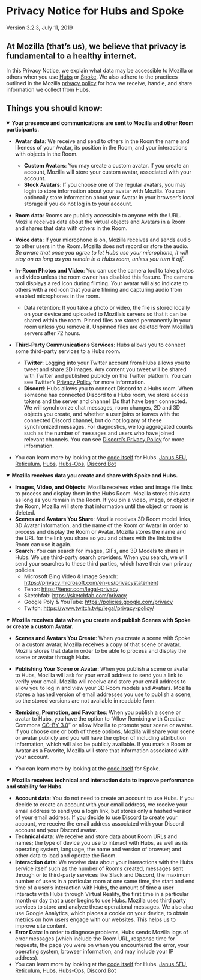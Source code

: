 # Privacy Notice for Hubs and Spoke

Version 3.2.3, July 11, 2019

## At Mozilla (that’s us), we believe that privacy is fundamental to a healthy internet.

In this Privacy Notice, we explain what data may be accessible to Mozilla or others when you use [Hubs](https://hubs.mozilla.com) or [Spoke](https://hubs.mozilla.com/spoke). We also adhere to the practices outlined in the Mozilla [privacy policy](https://www.mozilla.org/en-US/privacy/) for how we receive, handle, and share information we collect from Hubs.

## Things you should know:

<details open>
  <summary>
    <strong>Your presence and communications are sent to Mozilla and other Room participants.</strong>
  </summary>

- **Avatar data**: We receive and send to others in the Room the name and likeness of your Avatar, its position in the Room, and your interactions with objects in the Room. 
  - **Custom Avatars**: You may create a custom avatar. If you create an account, Mozilla will store your custom avatar, associated with your account.
  - **Stock Avatars**: If you choose one of the regular avatars, you may login to store information about your avatar with Mozilla. You can optionally store information about your Avatar in your browser’s local storage if you do not log in to your account.  
- **Room data**: Rooms are publicly accessible to anyone with the URL. Mozilla receives data about the virtual objects and Avatars in a Room and shares that data with others in the Room.     
- **Voice data**: If your microphone is on, Mozilla receives and sends audio to other users in the Room. Mozilla does not record or store the audio.  *Be aware that once you agree to let Hubs use your microphone, it will stay on as long as you remain in a Hubs room, unless you turn it off.*
- **In-Room Photos and Video**: You can use the camera tool to take photos and video unless the room owner has disabled this feature. The camera tool displays a red icon during filming. Your avatar will also indicate to others with a red icon that you are filming and capturing audio from enabled microphones in the room.
  - Data retention: If you take a photo or video, the file is stored locally on your device and uploaded to Mozilla’s servers so that it can be shared within the room. Pinned files are stored permanently in your room unless you remove it. Unpinned files are deleted from Mozilla’s servers after 72 hours. 
- **Third-Party Communications Services**: Hubs allows you to connect some third-party services to a Hubs room.
  - **Twitter**: Logging into your Twitter account from Hubs allows you to tweet and share 2D images. Any content you tweet will be shared with Twitter and published publicly on the Twitter platform. You can see Twitter’s [Privacy Policy](https://twitter.com/en/privacy) for more information.
  - **Discord**: Hubs allows you to connect Discord to a Hubs room. When someone has connected Discord to a Hubs room, we store access tokens and the server and channel IDs that have been connected. We will synchronize chat messages, room changes, 2D and 3D objects you create, and whether a user joins or leaves with the connected Discord channel, but do not log any of these synchronized messages. For diagnostics, we log aggregated counts such as the number of messages and users who have joined relevant channels. You can see [Discord’s Privacy Policy](https://discordapp.com/privacy) for more information.

- You can learn more by looking at the [code itself](https://github.com/mozilla/hubs) for Hubs. [Janus SFU](https://github.com/mozilla/janus-plugin-sfu), [Reticulum](https://github.com/mozilla/reticulum), [Hubs](https://github.com/mozilla/hubs), [Hubs-Ops](https://github.com/mozilla/hubs-ops), [Discord Bot](https://github.com/MozillaReality/hubs-discord-bot)

</details>

<details open>
  <summary>
    <strong>Mozilla receives data you create and share with Spoke and Hubs.</strong>
  </summary>

- **Images, Video, and Objects**: Mozilla receives video and image file links to process and display them in the Hubs Room. Mozilla stores this data as long as you remain in the Room. If you pin a video, image, or object in the Room, Mozilla will store that information until the object or room is deleted.
- **Scenes and Avatars You Share**: Mozilla receives 3D Room model links, 3D Avatar information, and the name of the Room or Avatar in order to process and display the Room or Avatar. Mozilla stores the name and the URL for the link you share so you and others with the link to the Room can use it again. 
- **Search**: You can search for images, GIFs, and 3D Models to share in Hubs. We use third-party search providers. When you search, we will send your searches to these third parties, which have their own privacy policies. 
  - Microsoft Bing Video & Image Search: https://privacy.microsoft.com/en-us/privacystatement
  - Tenor: https://tenor.com/legal-privacy
  - Sketchfab: https://sketchfab.com/privacy
  - Google Poly & YouTube: https://policies.google.com/privacy
  - Twitch: https://www.twitch.tv/p/legal/privacy-policy/

<details open>
  <summary>
    <strong>Mozilla receives data when you create and publish Scenes with Spoke or create a custom Avatar.</strong>
  </summary>

- **Scenes and Avatars You Create**: When you create a scene with Spoke or a custom avatar, Mozilla receives a copy of that scene or avatar. Mozilla stores that data in order to be able to process and display the scene or avatar through Hubs. 
- **Publishing Your Scene or Avatar**: When you publish a scene or avatar to Hubs, Mozilla will ask for your email address to send you a link to verify your email. Mozilla will receive and store your email address to allow you to log in and view your 3D Room models and Avatars. Mozilla stores a hashed version of email addresses you use to publish a scene, so the stored versions are not available in readable form. 
- **Remixing, Promotion, and Favorites**: When you publish a scene or avatar to Hubs, you have the option to “Allow Remixing with Creative Commons [CC-BY 3.0](https://creativecommons.org/licenses/by/3.0/)” or allow Mozilla to promote your scene or avatar. If you choose one or both of these options, Mozilla will share your scene or avatar publicly and you will have the option of including attribution information, which will also be publicly available. If you mark a Room or Avatar as a Favorite, Mozilla will store that information associated with your account.

- You can learn more by looking at the [code itself](https://github.com/mozilla/spoke) for Spoke. 
</details>

<details open>
  <summary>
    <strong>Mozilla receives technical and interaction data to improve performance and stability for Hubs.</strong>
  </summary>

- **Account data**: You do not need to create an account to use Hubs. If you decide to create an account with your email address, we receive your email address to send you a login link, but stores only a hashed version of your email address. If you decide to use Discord to create your account, we receive the email address associated with your Discord account and your Discord avatar. 
- **Technical data**: We receive and store data about Room URLs and names; the type of device you use to interact with Hubs, as well as its operating system, language, the name and version of browser; and other data to load and operate the Room.
- **Interaction data**: We receive data about your interactions with the Hubs service itself such as the number of Rooms created, messages sent through or to third-party services like Slack and Discord, the maximum number of users in a particular room at one same time, the start and end time of a user’s interaction with Hubs, the amount of time a user interacts with Hubs through Virtual Reality, the first time in a particular month or day that a user begins to use Hubs. Mozilla uses third party services to store and analyze these operational messages. We also also use Google Analytics, which places a cookie on your device, to obtain metrics on how users engage with our websites. This helps us to improve site content.
- **Error Data**: In order to diagnose problems, Hubs sends Mozilla logs of error messages (which include the Room URL, response time for requests, the page you were on when you encountered the error, your operating system, browser information, and may include your IP address). 
- You can learn more by looking at the [code itself](https://github.com/mozilla/hubs) for Hubs.  [Janus SFU](https://github.com/mozilla/janus-plugin-sfu), [Reticulum](https://github.com/mozilla/reticulum), [Hubs](https://github.com/mozilla/hubs), [Hubs-Ops](https://github.com/mozilla/hubs-ops), [Discord Bot](https://github.com/MozillaReality/hubs-discord-bot)
</details>
